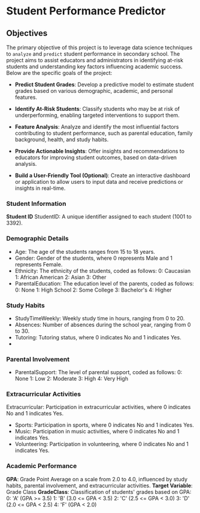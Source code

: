 # Student Performance Predictor

## Objectives

The primary objective of this project is to leverage data science techniques to `analyze` and `predict` student performance in secondary school. The project aims to assist educators and administrators in identifying at-risk students and understanding key factors influencing academic success. Below are the specific goals of the project:

- **Predict Student Grades**: Develop a predictive model to estimate student grades based on various demographic, academic, and personal features.

- **Identify At-Risk Students**: Classify students who may be at risk of underperforming, enabling targeted interventions to support them.

- **Feature Analysis**: Analyze and identify the most influential factors contributing to student performance, such as parental education, family background, health, and study habits.

- **Provide Actionable Insights**: Offer insights and recommendations to educators for improving student outcomes, based on data-driven analysis.

- **Build a User-Friendly Tool (Optional)**: Create an interactive dashboard or application to allow users to input data and receive predictions or insights in real-time.

### Student Information
**Student ID**
StudentID: A unique identifier assigned to each student (1001 to 3392).

### Demographic Details

- Age: The age of the students ranges from 15 to 18 years.
- Gender: Gender of the students, where 0 represents Male and 1 represents Female.
- Ethnicity: The ethnicity of the students, coded as follows:
0: Caucasian
1: African American
2: Asian
3: Other
- ParentalEducation: The education level of the parents, coded as follows:
0: None
1: High School
2: Some College
3: Bachelor's
4: Higher

### Study Habits

- StudyTimeWeekly: Weekly study time in hours, ranging from 0 to 20.
- Absences: Number of absences during the school year, ranging from 0 to 30.
- Tutoring: Tutoring status, where 0 indicates No and 1 indicates Yes.
- 
### Parental Involvement

- ParentalSupport: The level of parental support, coded as follows:
0: None
1: Low
2: Moderate
3: High
4: Very High

### Extracurricular Activities

Extracurricular: Participation in extracurricular activities, where 0 indicates No and 1 indicates Yes.
- Sports: Participation in sports, where 0 indicates No and 1 indicates Yes.
- Music: Participation in music activities, where 0 indicates No and 1 indicates Yes.
- Volunteering: Participation in volunteering, where 0 indicates No and 1 indicates Yes.

### Academic Performance

**GPA**: Grade Point Average on a scale from 2.0 to 4.0, influenced by study habits, parental involvement, and extracurricular activities.
**Target Variable**: Grade Class
**GradeClass**: Classification of students' grades based on GPA:
0: 'A' (GPA >= 3.5)
1: 'B' (3.0 <= GPA < 3.5)
2: 'C' (2.5 <= GPA < 3.0)
3: 'D' (2.0 <= GPA < 2.5)
4: 'F' (GPA < 2.0)
